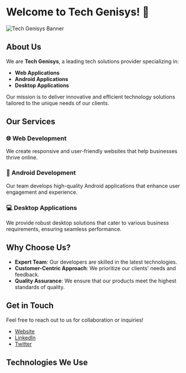 # Welcome to Tech Genisys! 🚀

![Tech Genisys Banner](https://your-image-url.com/banner.png)

## About Us
We are **Tech Genisys**, a leading tech solutions provider specializing in:

- **Web Applications**
- **Android Applications**
- **Desktop Applications**

Our mission is to deliver innovative and efficient technology solutions tailored to the unique needs of our clients.

## Our Services
### 🌐 Web Development
We create responsive and user-friendly websites that help businesses thrive online.

### 📱 Android Development
Our team develops high-quality Android applications that enhance user engagement and experience.

### 💻 Desktop Applications
We provide robust desktop solutions that cater to various business requirements, ensuring seamless performance.

## Why Choose Us?
- **Expert Team**: Our developers are skilled in the latest technologies.
- **Customer-Centric Approach**: We prioritize our clients' needs and feedback.
- **Quality Assurance**: We ensure that our products meet the highest standards of quality.

## Get in Touch
Feel free to reach out to us for collaboration or inquiries!

- [Website](https://your-website.com)
- [LinkedIn](https://linkedin.com/company/techgenisys)
- [Twitter](https://twitter.com/techgenisys)

## Technologies We Use
